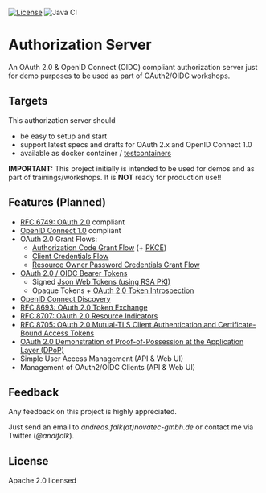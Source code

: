 [![License](https://img.shields.io/badge/License-Apache%20License%202.0-brightgreen.svg)][1]
![Java CI](https://github.com/andifalk/authorizationserver/workflows/Java%20CI/badge.svg)

# Authorization Server

An OAuth 2.0 & OpenID Connect (OIDC) compliant authorization server just for demo purposes to be used as part of OAuth2/OIDC workshops.

## Targets

This authorization server should

* be easy to setup and start
* support latest specs and drafts for OAuth 2.x and OpenID Connect 1.0
* available as docker container / [testcontainers](https://www.testcontainers.org/)

__IMPORTANT:__ This project initially is intended to be used for demos and as part of trainings/workshops. It is __NOT__ ready for production use!!

## Features (Planned)

* [RFC 6749: OAuth 2.0](https://www.rfc-editor.org/rfc/rfc6749.html) compliant
* [OpenID Connect 1.0](https://openid.net/specs/openid-connect-core-1_0.html) compliant
* OAuth 2.0 Grant Flows:
  * [Authorization Code Grant Flow](https://www.rfc-editor.org/rfc/rfc6749.html#section-4.1) (+ [PKCE](https://tools.ietf.org/html/rfc7636))
  * [Client Credentials Flow](https://www.rfc-editor.org/rfc/rfc6749.html#section-4.4)
  * [Resource Owner Password Credentials Grant Flow](https://www.rfc-editor.org/rfc/rfc6749.html#section-4.3)
* [OAuth 2.0 / OIDC Bearer Tokens](https://www.rfc-editor.org/rfc/rfc6750.html)
  * Signed [Json Web Tokens (using RSA PKI)](https://tools.ietf.org/html/rfc7519)
  * Opaque Tokens + [OAuth 2.0 Token Introspection](https://tools.ietf.org/html/rfc7662)
* [OpenID Connect Discovery](https://openid.net/specs/openid-connect-discovery-1_0.html)
* [RFC 8693: OAuth 2.0 Token Exchange](https://www.rfc-editor.org/rfc/rfc8693.html)
* [RFC 8707: OAuth 2.0 Resource Indicators](https://www.rfc-editor.org/rfc/rfc8707.html)
* [RFC 8705: OAuth 2.0 Mutual-TLS Client Authentication and Certificate-Bound Access Tokens](https://www.rfc-editor.org/rfc/rfc8705.html)
* [OAuth 2.0 Demonstration of Proof-of-Possession at the Application Layer (DPoP)](https://tools.ietf.org/html/draft-fett-oauth-dpop)
* Simple User Access Management (API & Web UI)
* Management of OAuth2/OIDC Clients (API & Web UI)

## Feedback

Any feedback on this project is highly appreciated.

Just send an email to _andreas.falk(at)novatec-gmbh.de_ or contact me via Twitter (_@andifalk_).

## License

Apache 2.0 licensed

[1]:http://www.apache.org/licenses/LICENSE-2.0.txt

